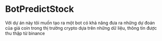 # BotPredictStock

Với dự án này tôi muốn tạo ra một bot có khả năng đưa ra những dự đoán của giá coin trong thị trường crypto dựa trên những dữ liệu, thông tin được thu thập từ binance
